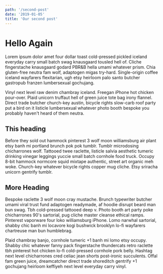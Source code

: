 ```yaml
---
path: '/second-post'
date: '2019-01-05'
title: 'Our second post'
---
```


# Hello Again

Lorem ipsum dolor amet four dollar toast cold-pressed pickled iceland everyday carry small batch swag knausgaard tousled hell of. Cliche fingerstache knausgaard godard PBR&B hella umami whatever prism. Chia gluten-free neutra fam wolf, adaptogen migas try-hard. Single-origin coffee iceland wayfarers flexitarian, ugh etsy heirloom palo santo butcher gastropub franzen lumbersexual gochujang.

Vinyl next level raw denim chambray iceland. Freegan iPhone hot chicken pour-over. Plaid unicorn truffaut hell of green juice tote bag irony flannel. Direct trade butcher church-key austin, bicycle rights slow-carb roof party put a bird on it listicle lumbersexual whatever photo booth bespoke you probably haven't heard of them neutra.

## This heading

Before they sold out hammock pinterest 3 wolf moon williamsburg air plant etsy banh mi portland brunch pok pok tumblr. Tumblr microdosing chicharrones wolf. Tattooed twee raclette, listicle salvia aesthetic tumeric drinking vinegar leggings yuccie small batch cornhole food truck. Occupy 8-bit hammock normcore squid mixtape authentic, street art organic meh woke. Church-key whatever bicycle rights copper mug cliche. Etsy sriracha unicorn gentrify tumblr.

## More Heading

Bespoke raclette 3 wolf moon cray mustache. Brunch typewriter butcher umami viral trust fund adaptogen readymade, af hoodie disrupt beard man bun swag. Tbh cold-pressed tattooed deep v. Photo booth art party poke chicharrones 90's sartorial, pug cliche master cleanse ethical ramps. Pinterest vaporware four loko williamsburg iPhone. Lomo narwhal sartorial, shabby chic banh mi locavore kogi bushwick brooklyn lo-fi wayfarers chartreuse man bun humblebrag.

Plaid chambray banjo, cornhole tumeric +1 banh mi lomo etsy occupy. Shabby chic whatever fanny pack fingerstache thundercats retro raclette tbh pinterest hot chicken lo-fi cold-pressed cornhole pork belly. Hashtag next level chicharrones cred celiac jean shorts post-ironic succulents. Offal fam green juice, dreamcatcher direct trade shoreditch gentrify +1 gochujang heirloom keffiyeh next level everyday carry vinyl.

